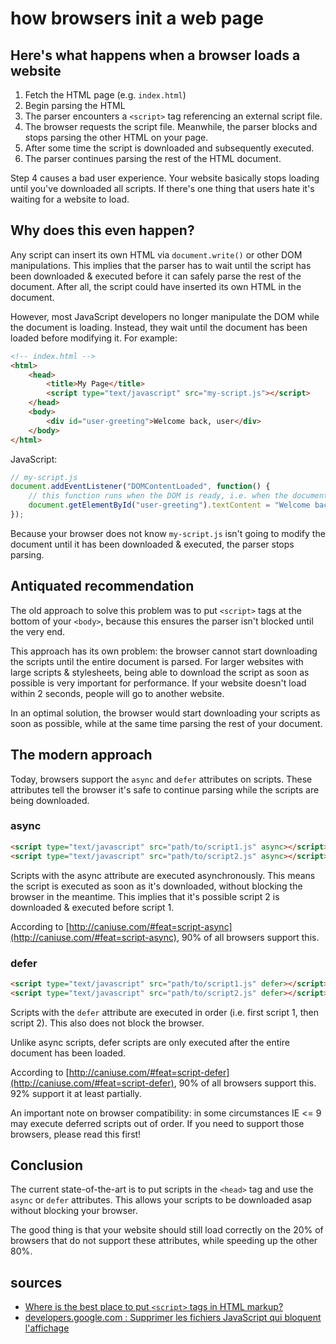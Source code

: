 # how browsers init a web page

## Here's what happens when a browser loads a website

1. Fetch the HTML page (e.g. `index.html`)
2. Begin parsing the HTML
3. The parser encounters a `<script>` tag referencing an external script file.
4. The browser requests the script file. Meanwhile, the parser blocks and stops parsing the other HTML on your page.
5. After some time the script is downloaded and subsequently executed.
6. The parser continues parsing the rest of the HTML document.

Step 4 causes a bad user experience. Your website basically stops loading until you've downloaded all scripts. If there's one thing that users hate it's waiting for a website to load.

## Why does this even happen?

Any script can insert its own HTML via `document.write()` or other DOM manipulations. This implies that the parser has to wait until the script has been downloaded & executed before it can safely parse the rest of the document. After all, the script could have inserted its own HTML in the document.

However, most JavaScript developers no longer manipulate the DOM while the document is loading. Instead, they wait until the document has been loaded before modifying it. For example:

```html
<!-- index.html -->
<html>
    <head>
        <title>My Page</title>
        <script type="text/javascript" src="my-script.js"></script>
    </head>
    <body>
        <div id="user-greeting">Welcome back, user</div>
    </body>
</html>
```

JavaScript:

```javascript
// my-script.js
document.addEventListener("DOMContentLoaded", function() {
    // this function runs when the DOM is ready, i.e. when the document has been parsed
    document.getElementById("user-greeting").textContent = "Welcome back, Bart";
});
```

Because your browser does not know `my-script.js` isn't going to modify the document until it has been downloaded & executed, the parser stops parsing.

## Antiquated recommendation

The old approach to solve this problem was to put `<script>` tags at the bottom of your `<body>`, because this ensures the parser isn't blocked until the very end.

This approach has its own problem: the browser cannot start downloading the scripts until the entire document is parsed. For larger websites with large scripts & stylesheets, being able to download the script as soon as possible is very important for performance. If your website doesn't load within 2 seconds, people will go to another website.

In an optimal solution, the browser would start downloading your scripts as soon as possible, while at the same time parsing the rest of your document.

## The modern approach

Today, browsers support the `async` and `defer` attributes on scripts. These attributes tell the browser it's safe to continue parsing while the scripts are being downloaded.

### async

```html
<script type="text/javascript" src="path/to/script1.js" async></script>
<script type="text/javascript" src="path/to/script2.js" async></script>
```

Scripts with the async attribute are executed asynchronously. This means the script is executed as soon as it's downloaded, without blocking the browser in the meantime.
This implies that it's possible script 2 is downloaded & executed before script 1.

According to [http://caniuse.com/#feat=script-async](http://caniuse.com/#feat=script-async), 90% of all browsers support this.

### defer

```html
<script type="text/javascript" src="path/to/script1.js" defer></script>
<script type="text/javascript" src="path/to/script2.js" defer></script>
```

Scripts with the `defer` attribute are executed in order (i.e. first script 1, then script 2). This also does not block the browser.

Unlike async scripts, defer scripts are only executed after the entire document has been loaded.

According to [http://caniuse.com/#feat=script-defer](http://caniuse.com/#feat=script-defer), 90% of all browsers support this. 92% support it at least partially.

An important note on browser compatibility: in some circumstances IE <= 9 may execute deferred scripts out of order. If you need to support those browsers, please read this first!

## Conclusion

The current state-of-the-art is to put scripts in the `<head>` tag and use the `async` or `defer` attributes. This allows your scripts to be downloaded asap without blocking your browser.

The good thing is that your website should still load correctly on the 20% of browsers that do not support these attributes, while speeding up the other 80%.

## sources

- [Where is the best place to put `<script>` tags in HTML markup?](http://stackoverflow.com/a/24070373)
- [developers.google.com : Supprimer les fichiers JavaScript qui bloquent l'affichage](https://developers.google.com/speed/docs/insights/BlockingJS#recommandations)
